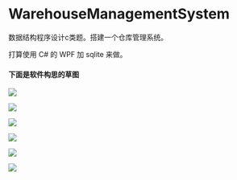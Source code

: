 # WarehouseManagementSystem
数据结构程序设计c类题。搭建一个仓库管理系统。

打算使用 C# 的 WPF 加 sqlite 来做。

#### 下面是软件构思的草图

![](Software_Sketch/sketch1.jpg)

![](Software_Sketch/sketch2.jpg)

![](Software_Sketch/sketch3.jpg)

![](Software_Sketch/sketch4.jpg)

![](Software_Sketch/sketch5.jpg)

![](Software_Sketch/sketch6.jpg)

